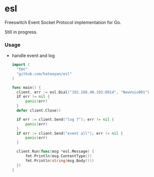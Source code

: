 # esl

Freeswitch Event Socket Protocol implementation for Go.

Still in progress.

### Usage

- handle event and log

  ```go
  import (
  	"fmt"
  	"github.com/hateeyan/esl"
  )
  
  func main() {
  	client, err := esl.Dial("192.168.40.192:8014", "NewVois001")
  	if err != nil {
  		panic(err)
  	}
  	defer client.Close()
  
  	if err := client.Send("log 7"); err != nil {
  		panic(err)
  	}
  	if err := client.Send("event all"); err != nil {
  		panic(err)
  	}
  
  	client.Run(func(msg *esl.Message) {
  		fmt.Println(msg.ContentType())
  		fmt.Println(string(msg.Body()))
  	})
  }
  ```


